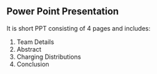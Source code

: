 ## Power Point Presentation
  It is short PPT consisting of 4 pages and includes:
  1. Team Details
  2. Abstract
  3. Charging Distributions
  4. Conclusion
